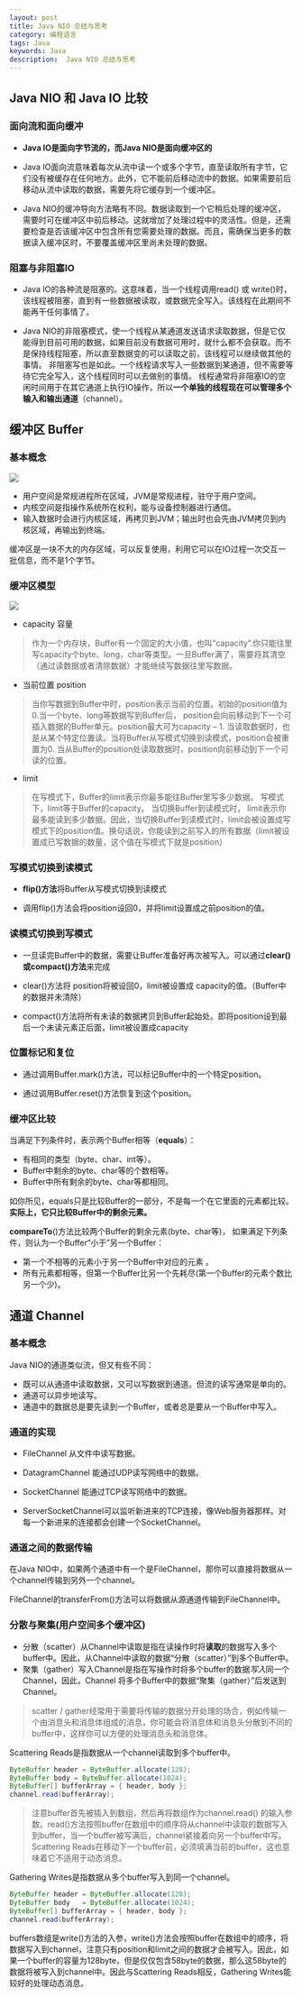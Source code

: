 ```yaml
---
layout: post
title: Java NIO 总结与思考
category: 编程语言
tags: Java
keywords: Java
description:  Java NIO 总结与思考
---
```


## Java NIO 和 Java IO 比较

### 面向流和面向缓冲

* **Java IO是面向字节流的，而Java NIO是面向缓冲区的**

* Java IO面向流意味着每次从流中读一个或多个字节，直至读取所有字节，它们没有被缓存在任何地方。此外，它不能前后移动流中的数据。如果需要前后移动从流中读取的数据，需要先将它缓存到一个缓冲区。

* Java NIO的缓冲导向方法略有不同。数据读取到一个它稍后处理的缓冲区，需要时可在缓冲区中前后移动。这就增加了处理过程中的灵活性。但是，还需要检查是否该缓冲区中包含所有您需要处理的数据。而且，需确保当更多的数据读入缓冲区时，不要覆盖缓冲区里尚未处理的数据。

### 阻塞与非阻塞IO

* Java IO的各种流是阻塞的。这意味着，当一个线程调用read() 或 write()时，该线程被阻塞，直到有一些数据被读取，或数据完全写入。该线程在此期间不能再干任何事情了。
 
* Java NIO的非阻塞模式，使一个线程从某通道发送请求读取数据，但是它仅能得到目前可用的数据，如果目前没有数据可用时，就什么都不会获取。而不是保持线程阻塞，所以直至数据变的可以读取之前，该线程可以继续做其他的事情。 非阻塞写也是如此。一个线程请求写入一些数据到某通道，但不需要等待它完全写入，这个线程同时可以去做别的事情。 线程通常将非阻塞IO的空闲时间用于在其它通道上执行IO操作，所以**一个单独的线程现在可以管理多个输入和输出通道**（channel）。

## 缓冲区 Buffer

### 基本概念

![](http://cdn.taotaoshenqi.com/letcheng/buffer_1.png)

* 用户空间是常规进程所在区域，JVM是常规进程，驻守于用户空间。
* 内核空间是指操作系统所在权利，能与设备控制器进行通信。
* 输入数据时会进行内核区域，再拷贝到JVM；输出时也会先由JVM拷贝到内核区域，再输出到终端。

缓冲区是一块不大的内存区域，可以反复使用，利用它可以在IO过程一次交互一批信息，而不是1个字节。


### 缓冲区模型

![](http://cdn.taotaoshenqi.com/letcheng/buffer_2.png)

* capacity 容量

> 作为一个内存块，Buffer有一个固定的大小值，也叫“capacity”.你只能往里写capacity个byte、long，char等类型。一旦Buffer满了，需要将其清空（通过读数据或者清除数据）才能继续写数据往里写数据。

* 当前位置 position

> 当你写数据到Buffer中时，position表示当前的位置。初始的position值为0.当一个byte、long等数据写到Buffer后， position会向前移动到下一个可插入数据的Buffer单元。position最大可为capacity – 1.
> 当读取数据时，也是从某个特定位置读。当将Buffer从写模式切换到读模式，position会被重置为0. 当从Buffer的position处读取数据时，position向前移动到下一个可读的位置。

* limit

> 在写模式下，Buffer的limit表示你最多能往Buffer里写多少数据。 写模式下，limit等于Buffer的capacity。
> 当切换Buffer到读模式时， limit表示你最多能读到多少数据。因此，当切换Buffer到读模式时，limit会被设置成写模式下的position值。换句话说，你能读到之前写入的所有数据（limit被设置成已写数据的数量，这个值在写模式下就是position）

### 写模式切换到读模式

* **flip()方法**将Buffer从写模式切换到读模式

* 调用flip()方法会将position设回0，并将limit设置成之前position的值。

### 读模式切换到写模式

* 一旦读完Buffer中的数据，需要让Buffer准备好再次被写入。可以通过**clear()或compact()方法**来完成

* clear()方法将 position将被设回0，limit被设置成 capacity的值。（Buffer中的数据并未清除）

* compact()方法将所有未读的数据拷贝到Buffer起始处。即将position设到最后一个未读元素正后面，limit被设置成capacity

### 位置标记和复位

* 通过调用Buffer.mark()方法，可以标记Buffer中的一个特定position。

* 通过调用Buffer.reset()方法恢复到这个position。

### 缓冲区比较

当满足下列条件时，表示两个Buffer相等（**equals**）：

* 有相同的类型（byte、char、int等）。
* Buffer中剩余的byte、char等的个数相等。
* Buffer中所有剩余的byte、char等都相同。

如你所见，equals只是比较Buffer的一部分，不是每一个在它里面的元素都比较。**实际上，它只比较Buffer中的剩余元素。**

**compareTo**()方法比较两个Buffer的剩余元素(byte、char等)， 如果满足下列条件，则认为一个Buffer“小于”另一个Buffer：

* 第一个不相等的元素小于另一个Buffer中对应的元素 。
* 所有元素都相等，但第一个Buffer比另一个先耗尽(第一个Buffer的元素个数比另一个少)。

## 通道 Channel

### 基本概念

Java NIO的通道类似流，但又有些不同：

* 既可以从通道中读取数据，又可以写数据到通道。但流的读写通常是单向的。
* 通道可以异步地读写。
* 通道中的数据总是要先读到一个Buffer，或者总是要从一个Buffer中写入。

### 通道的实现

* FileChannel 从文件中读写数据。

* DatagramChannel 能通过UDP读写网络中的数据。

* SocketChannel 能通过TCP读写网络中的数据。

* ServerSocketChannel可以监听新进来的TCP连接，像Web服务器那样。对每一个新进来的连接都会创建一个SocketChannel。

### 通道之间的数据传输

在Java NIO中，如果两个通道中有一个是FileChannel，那你可以直接将数据从一个channel传输到另外一个channel。

FileChannel的transferFrom()方法可以将数据从源通道传输到FileChannel中。

### 分散与聚集(用户空间多个缓冲区)

* 分散（scatter）从Channel中读取是指在读操作时将**读取**的数据写入多个buffer中。因此，从Channel中读取的数据“分散（scatter）”到多个Buffer中。
* 聚集（gather）写入Channel是指在写操作时将多个buffer的数据*写入*同一个Channel，因此，Channel 将多个Buffer中的数据“聚集（gather）”后发送到Channel。

> scatter / gather经常用于需要将传输的数据分开处理的场合，例如传输一个由消息头和消息体组成的消息，你可能会将消息体和消息头分散到不同的buffer中，这样你可以方便的处理消息头和消息体。

Scattering Reads是指数据从一个channel读取到多个buffer中。

```java
ByteBuffer header = ByteBuffer.allocate(128);
ByteBuffer body = ByteBuffer.allocate(1024);
ByteBuffer[] bufferArray = { header, body };
channel.read(bufferArray);
```

> 注意buffer首先被插入到数组，然后再将数组作为channel.read() 的输入参数。read()方法按照buffer在数组中的顺序将从channel中读取的数据写入到buffer，当一个buffer被写满后，channel紧接着向另一个buffer中写。Scattering Reads在移动下一个buffer前，必须填满当前的buffer，这也意味着它不适用于动态消息。

Gathering Writes是指数据从多个buffer写入到同一个channel。

```java
ByteBuffer header = ByteBuffer.allocate(128);
ByteBuffer body   = ByteBuffer.allocate(1024);
ByteBuffer[] bufferArray = { header, body };
channel.read(bufferArray);
```

buffers数组是write()方法的入参，write()方法会按照buffer在数组中的顺序，将数据写入到channel，注意只有position和limit之间的数据才会被写入。因此，如果一个buffer的容量为128byte，但是仅仅包含58byte的数据，那么这58byte的数据将被写入到channel中。因此与Scattering Reads相反，Gathering Writes能较好的处理动态消息。

